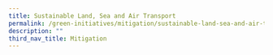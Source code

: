 ```yaml
---
title: Sustainable Land, Sea and Air Transport
permalink: /green-initiatives/mitigation/sustainable-land-sea-and-air-transport/
description: ""
third_nav_title: Mitigation
---
```


